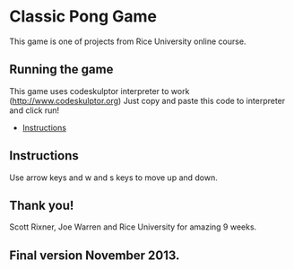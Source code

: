 # Classic Pong Game
This game is one of projects from Rice University online course.
## Running the game
This game uses codeskulptor interpreter to work (http://www.codeskulptor.org) Just copy and paste this code to interpreter and click run!

* [Instructions](#instructions)

## Instructions

Use arrow keys and w and s keys to move up and down.

## Thank you!
Scott Rixner, Joe Warren and Rice University for amazing 9 weeks.
## Final version November 2013.
